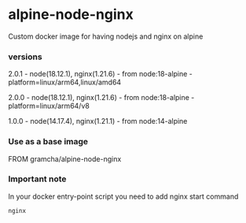 # alpine-node-nginx
Custom docker image for having nodejs and nginx on alpine

### versions
2.0.1 - node(18.12.1), nginx(1.21.6) - from node:18-alpine - platform=linux/arm64,linux/amd64

2.0.0 - node(18.12.1), nginx(1.21.6) - from node:18-alpine - platform=linux/arm64/v8

1.0.0 - node(14.17.4), nginx(1.21.1) - from node:14-alpine

### Use as a base image
FROM gramcha/alpine-node-nginx

### Important note
In your docker entry-point script you need to add nginx start command

```
nginx
```

